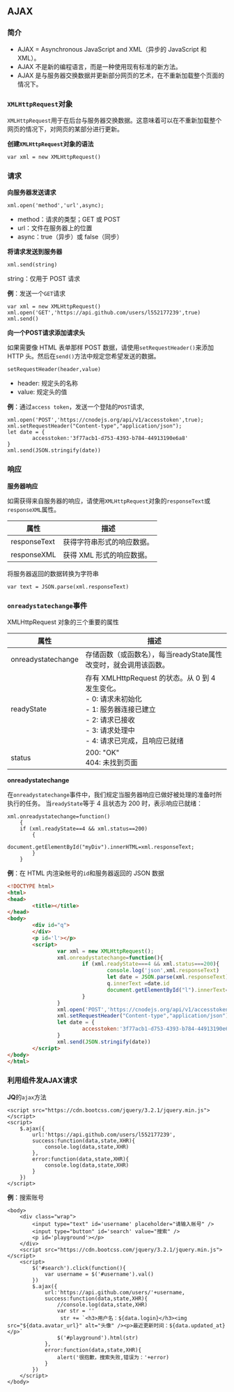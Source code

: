 ## AJAX

### 简介

 - AJAX = Asynchronous JavaScript and XML（异步的 JavaScript 和 XML）。
 - AJAX 不是新的编程语言，而是一种使用现有标准的新方法。
 - AJAX 是与服务器交换数据并更新部分网页的艺术，在不重新加载整个页面的情况下。


### `XMLHttpRequest`对象

`XMLHttpRequest`用于在后台与服务器交换数据。这意味着可以在不重新加载整个网页的情况下，对网页的某部分进行更新。

**创建`XMLHttpRequest`对象的语法**

```
var xml = new XMLHttpRequest()
```

### 请求

**向服务器发送请求**

```
xml.open('method','url',async);
```
 - method：请求的类型；GET 或 POST
 - url：文件在服务器上的位置
 - async：true（异步）或 false（同步）

**将请求发送到服务器**

```
xml.send(string)
```

string：仅用于 POST 请求

**例**：发送一个`GET`请求

```
var xml = new XMLHttpRequest()
xml.open('GET','https://api.github.com/users/l552177239',true)
xml.send()
```

**向一个POST请求添加请求头**

如果需要像 HTML 表单那样 POST 数据，请使用`setRequestHeader()`来添加 HTTP 头。然后在`send()`方法中规定您希望发送的数据。

```
setRequestHeader(header,value)
```
 - header: 规定头的名称
 - value: 规定头的值

**例**：通过`access token`，发送一个登陆的`POST`请求,

```
xml.open('POST','https://cnodejs.org/api/v1/accesstoken',true);
xml.setRequestHeader("Content-type","application/json");
let date = {
		accesstoken:'3f77acb1-d753-4393-b784-44913190e6a8'
}
xml.send(JSON.stringify(date))
```

### 响应

**服务器响应**

如需获得来自服务器的响应，请使用`XMLHttpRequest`对象的`responseText`或`responseXML`属性。

属性 						| 描述 
--------------- | ------------------------------------------
responseText		| 获得字符串形式的响应数据。
responseXML			| 获得 XML 形式的响应数据。

将服务器返回的数据转换为字符串

```
var text = JSON.parse(xml.responseText)
```

### `onreadystatechange`事件

XMLHttpRequest 对象的三个重要的属性

属性 								 | 描述 
-------------------- | --------------------------------------------------------
onreadystatechange	 | 存储函数（或函数名），每当readyState属性改变时，就会调用该函数。
readyState					 | 存有 XMLHttpRequest 的状态。从 0 到 4 发生变化。<br> - 0: 请求未初始化<br> - 1: 服务器连接已建立<br> - 2: 请求已接收<br> - 3: 请求处理中<br> - 4: 请求已完成，且响应已就绪
status 							 |200: "OK"<br>404: 未找到页面

**onreadystatechange**

在`onreadystatechange`事件中，我们规定当服务器响应已做好被处理的准备时所执行的任务。
当`readyState`等于 4 且状态为 200 时，表示响应已就绪：

```
xml.onreadystatechange=function()
	{
	if (xml.readyState==4 && xml.status==200)
		{
			document.getElementById("myDiv").innerHTML=xml.responseText;
		}
	}
```

**例**：在 HTML 内渲染帐号的`id`和服务器返回的 JSON 数据

```html
<!DOCTYPE html>
<html>
<head>
		<title></title>
</head>
<body>
		<div id="q">   
		</div>
		<p id='l'></p>
		<script>
				var xml = new XMLHttpRequest();
				xml.onreadystatechange=function(){
						if (xml.readyState===4 && xml.status===200){
								console.log('json',xml.responseText)
								let date = JSON.parse(xml.responseText)
								q.innerText =date.id
								document.getElementById("l").innerText=xml.responseText;
						}
				}
				xml.open('POST','https://cnodejs.org/api/v1/accesstoken',true);
				xml.setRequestHeader("Content-type","application/json");
				let date = {
						accesstoken:'3f77acb1-d753-4393-b784-44913190e6a8'
				}
				xml.send(JSON.stringify(date))
		</script>
</body>
</html>
```

### 利用组件发AJAX请求

**JQ**的`ajax`方法

```
<script src="https://cdn.bootcss.com/jquery/3.2.1/jquery.min.js"></script>
<script>
	$.ajax({
		url:'https://api.github.com/users/l552177239',
		success:function(data,state,XHR){
			console.log(data,state,XHR)
		},
		error:function(data,state,XHR){
			console.log(data,state,XHR)
		}
	})
</script>
```

**例**：搜索账号

```
<body>
	<div class="wrap">
	    <input type="text" id='username' placeholder="请输入帐号" />
	    <input type="button" id='search' value="搜索" />
	    <p id='playground'></p>
	</div>
	<script src="https://cdn.bootcss.com/jquery/3.2.1/jquery.min.js"></script>
	<script>
		$('#search').click(function(){
			var username = $('#username').val()
		})
		$.ajax({
			url:'https://api.github.com/users/'+username,
			success:function(data,state,XHR){
				//console.log(data,state,XHR)
				var str = ''
				 str += `<h3>用户名：${data.login}</h3><img src="${data.avatar_url}" alt="头像" /><p>最近更新时间：${data.updated_at}</p>`
				$('#playground').html(str)
			},
			error:function(data,state,XHR){
				alert('很抱歉，搜索失败,错误为：'+error)
			}
		})
	</script>
</body>
```


